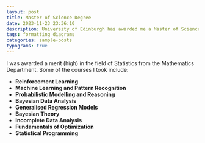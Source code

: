 ```yaml
---
layout: post
title: Master of Science Degree
date: 2023-11-23 23:36:10
description: University of Edinburgh has awarded me a Master of Science in Statistics with Data Science
tags: formatting diagrams
categories: sample-posts
typograms: true
---
```


I was awarded a merit (high) in the field of Statistics from the Mathematics Department. Some of the courses I took include:

- **Reinforcement Learning**
- **Machine Learning and Pattern Recognition**
- **Probabilistic Modelling and Reasoning**
- **Bayesian Data Analysis**
- **Generalised Regression Models**
- **Bayesian Theory**
- **Incomplete Data Analysis**
- **Fundamentals of Optimization**
- **Statistical Programming**
